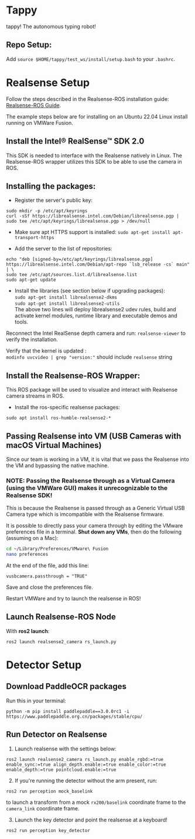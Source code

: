 # Tappy

tappy! The autonomous typing robot!

## Repo Setup:

Add `source $HOME/tappy/test_ws/install/setup.bash` to your `.bashrc`.

# Realsense Setup

Follow the steps described in the Realsense-ROS installation guide: [Realsense-ROS Guide](https://github.com/IntelRealSense/realsense-ros?tab=readme-ov-file#installation-on-ubuntu).

The example steps below are for installing on an Ubuntu 22.04 Linux install running on VMWare Fusion.

## Install the Intel® RealSense™ SDK 2.0

This SDK is needed to interface with the Realsense natively in Linux. The Realsense-ROS wrapper utilizes this SDK to be able to use the camera in ROS.

## Installing the packages:

- Register the server's public key:

```
sudo mkdir -p /etc/apt/keyrings
curl -sSf https://librealsense.intel.com/Debian/librealsense.pgp | sudo tee /etc/apt/keyrings/librealsense.pgp > /dev/null
```

- Make sure apt HTTPS support is installed:
  `sudo apt-get install apt-transport-https`

- Add the server to the list of repositories:

```
echo "deb [signed-by=/etc/apt/keyrings/librealsense.pgp] https://librealsense.intel.com/Debian/apt-repo `lsb_release -cs` main" | \
sudo tee /etc/apt/sources.list.d/librealsense.list
sudo apt-get update
```

- Install the libraries (see section below if upgrading packages):  
  `sudo apt-get install librealsense2-dkms`  
  `sudo apt-get install librealsense2-utils`  
  The above two lines will deploy librealsense2 udev rules, build and activate kernel modules, runtime library and executable demos and tools.

Reconnect the Intel RealSense depth camera and run: `realsense-viewer` to verify the installation.

Verify that the kernel is updated :  
`modinfo uvcvideo | grep "version:"` should include `realsense` string

## Install the Realsense-ROS Wrapper:

This ROS package will be used to visualize and interact with Realsense camera streams in ROS.

- Install the ros-specific realsense packages:

```
sudo apt install ros-humble-realsense2-*
```

## Passing Realsense into VM (USB Cameras with macOS Virtual Machines)

Since our team is working in a VM, it is vital that we pass the Realsense into the VM and bypassing the native machine.

### **NOTE: Passing the Realsense through as a Virtual Camera (using the VMWare GUI) makes it unrecognizable to the Realsense SDK!**

This is because the Realsense is passed through as a Generic Virtual USB Camera type which is imcompatible with the Realsense firmware.

It is possible to directly pass your camera through by editing the VMware preferences file in a terminal. **Shut down any VMs**, then do the following (assuming on a Mac):

```bash
cd ~/Library/Preferences/VMware\ Fusion
nano preferences
```

At the end of the file, add this line:

```
vusbcamera.passthrough = "TRUE"
```

Save and close the preferences file.

Restart VMWare and try to launch the realsense in ROS!

## Launch Realsense-ROS Node

With **ros2 launch**:

```
ros2 launch realsense2_camera rs_launch.py
```

# Detector Setup

## Download PaddleOCR packages

Run this in your terminal:

```
python -m pip install paddlepaddle==3.0.0rc1 -i https://www.paddlepaddle.org.cn/packages/stable/cpu/
```

## Run Detector on Realsense

1. Launch realsense with the settings below:

```
ros2 launch realsense2_camera rs_launch.py enable_rgbd:=true enable_sync:=true align_depth.enable:=true enable_color:=true enable_depth:=true pointcloud.enable:=true
```

2. If you're running the detector without the arm present, run:

```
ros2 run perception mock_baselink
```

to launch a transform from a mock `rx200/baselink` coordinate frame to the `camera_link` coordinate frame.

3. Launch the key detector and point the realsense at a keyboard!

```
ros2 run perception key_detector
```
